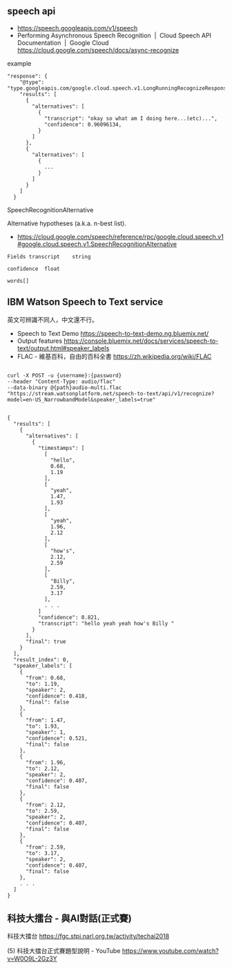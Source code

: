 ## speech api

*  https://speech.googleapis.com/v1/speech
* Performing Asynchronous Speech Recognition  |  Cloud Speech API Documentation  |  Google Cloud https://cloud.google.com/speech/docs/async-recognize


example

```
"response": {
    "@type": "type.googleapis.com/google.cloud.speech.v1.LongRunningRecognizeResponse",
    "results": [
      {
        "alternatives": [
          {
            "transcript": "okay so what am I doing here...(etc)...",
            "confidence": 0.96096134,
          }
        ]
      },
      {
        "alternatives": [
          {
            ...
          }
        ]
      }
    ]
  }
```

SpeechRecognitionAlternative

Alternative hypotheses (a.k.a. n-best list).

* https://cloud.google.com/speech/reference/rpc/google.cloud.speech.v1#google.cloud.speech.v1.SpeechRecognitionAlternative

```
Fields transcript	 string

confidence	float

words[] 
```

## IBM Watson Speech to Text service 

英文可辨識不同人，中文還不行。

* Speech to Text Demo https://speech-to-text-demo.ng.bluemix.net/
* Output features https://console.bluemix.net/docs/services/speech-to-text/output.html#speaker_labels
* FLAC - 維基百科，自由的百科全書 https://zh.wikipedia.org/wiki/FLAC

```

curl -X POST -u {username}:{password}
--header "Content-Type: audio/flac"
--data-binary @{path}audio-multi.flac
"https://stream.watsonplatform.net/speech-to-text/api/v1/recognize?model=en-US_NarrowbandModel&speaker_labels=true"


{
  "results": [
    {
      "alternatives": [
        {
          "timestamps": [
            [
              "hello",
              0.68,
              1.19
            ],
            [
              "yeah",
              1.47,
              1.93
            ],
            [
              "yeah",
              1.96,
              2.12
            ],
            [
              "how's",
              2.12,
              2.59
            ],
            [
              "Billy",
              2.59,
              3.17
            ],
            . . .
          ]
          "confidence": 0.821,
          "transcript": "hello yeah yeah how's Billy "
        }
      ],
      "final": true
    }
  ],
  "result_index": 0,
  "speaker_labels": [
    {
      "from": 0.68,
      "to": 1.19,
      "speaker": 2,
      "confidence": 0.418,
      "final": false
    },
    {
      "from": 1.47,
      "to": 1.93,
      "speaker": 1,
      "confidence": 0.521,
      "final": false
    },
    {
      "from": 1.96,
      "to": 2.12,
      "speaker": 2,
      "confidence": 0.407,
      "final": false
    },
    {
      "from": 2.12,
      "to": 2.59,
      "speaker": 2,
      "confidence": 0.407,
      "final": false
    },
    {
      "from": 2.59,
      "to": 3.17,
      "speaker": 2,
      "confidence": 0.407,
      "final": false
    },
    . . .
  ]
}
```

## 科技大擂台 - 與AI對話(正式賽)

科技大擂台 https://fgc.stpi.narl.org.tw/activity/techai2018

(5) 科技大擂台正式賽題型說明 - YouTube https://www.youtube.com/watch?v=W0O9L-2Gz3Y